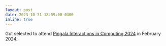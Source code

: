 ```yaml
---
layout: post
date: 2023-10-31 18:59:00-0400
inline: true
---
```


Got selected to attend [Pingala Interactions in Computing 2024](https://event.india.acm.org/pic/home/) in February 2024.